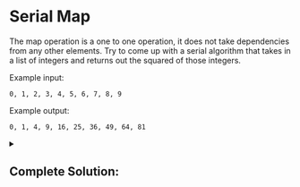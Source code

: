 # Serial Map

The map operation is a one to one operation, it does not take dependencies from any other elements.
Try to come up with a serial algorithm that takes in a list of integers and returns out the squared of those integers.

Example input:
```
0, 1, 2, 3, 4, 5, 6, 7, 8, 9
```

Example output:
```
0, 1, 4, 9, 16, 25, 36, 49, 64, 81
```

<details>
<summary>

## Complete Solution:
</summary>

```rust
const SIZE: usize = 10;

fn main() {
    // Initialize the list
    let mut vec = vec![0; SIZE];

    for i in 0..vec.len() {
        vec[i] = i as i32;
    }

    // Map operation
    for i in 0..vec.len() {
        vec[i] = vec[i] * vec[i];
    }

    // Verify the output
    for element in vec {
        println!("{:?}", element);
    }
}
```
</details>
